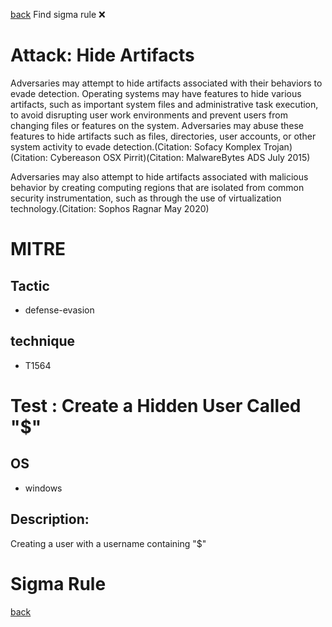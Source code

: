 
[back](../index.md)
Find sigma rule :x: 

# Attack: Hide Artifacts 

Adversaries may attempt to hide artifacts associated with their behaviors to evade detection. Operating systems may have features to hide various artifacts, such as important system files and administrative task execution, to avoid disrupting user work environments and prevent users from changing files or features on the system. Adversaries may abuse these features to hide artifacts such as files, directories, user accounts, or other system activity to evade detection.(Citation: Sofacy Komplex Trojan)(Citation: Cybereason OSX Pirrit)(Citation: MalwareBytes ADS July 2015)

Adversaries may also attempt to hide artifacts associated with malicious behavior by creating computing regions that are isolated from common security instrumentation, such as through the use of virtualization technology.(Citation: Sophos Ragnar May 2020)

# MITRE
## Tactic
  - defense-evasion


## technique
  - T1564


# Test : Create a Hidden User Called "$"
## OS
  - windows


## Description:
Creating a user with a username containing "$"

# Sigma Rule


[back](../index.md)
